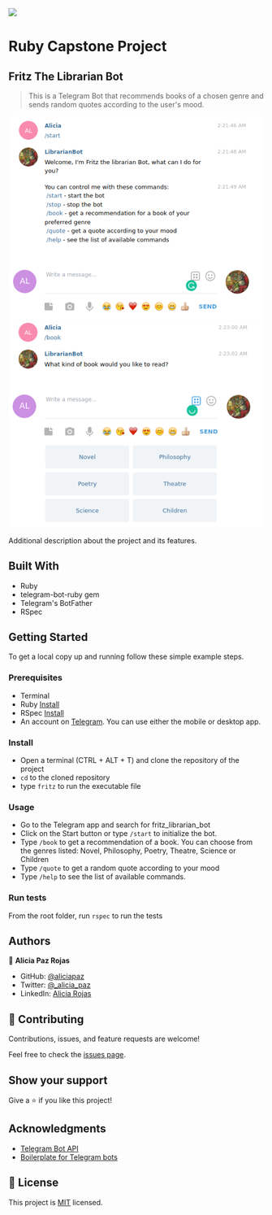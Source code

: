 ![](https://img.shields.io/badge/Microverse-blueviolet)

# Ruby Capstone Project
## Fritz The Librarian Bot

> This is a Telegram Bot that recommends books of a chosen genre and sends random quotes according to the user's mood.

![screenshot](./Screenshot1.png)
![screenshot](./Screenshot2.png)

Additional description about the project and its features.

## Built With

- Ruby
- telegram-bot-ruby gem
- Telegram's BotFather
- RSpec


## Getting Started

To get a local copy up and running follow these simple example steps.

### Prerequisites

- Terminal
- Ruby [Install](https://www.theodinproject.com/courses/ruby-programming/lessons/installing-ruby-ruby-programming)
- RSpec [Install](https://www.theodinproject.com/courses/ruby-programming/lessons/introduction-to-rspec)
- An account on [Telegram](https://telegram.org/). You can use either the mobile or desktop app.

### Install

- Open a terminal (CTRL + ALT + T) and clone the repository of the project
- `cd` to the cloned repository
- type `fritz` to run the executable file

### Usage

- Go to the Telegram app and search for fritz_librarian_bot
- Click on the Start button or type `/start` to initialize the bot.
- Type `/book` to get a recommendation of a book. You can choose from the genres listed: Novel, Philosophy, Poetry, Theatre, Science or Children
- Type `/quote` to get a random quote according to your mood
- Type `/help` to see the list of available commands.

### Run tests

From the root folder, run `rspec` to run the tests


## Authors

👤 **Alicia Paz Rojas**

- GitHub: [@aliciapaz](https://github.com/aliciapaz)
- Twitter: [@_alicia_paz](https://twitter.com/_alicia_paz)
- LinkedIn: [Alicia Rojas](https://www.linkedin.com/in/alicia-rojas-71468418a/)


## 🤝 Contributing

Contributions, issues, and feature requests are welcome!

Feel free to check the [issues page](https://github.com/aliciapaz/ruby_bot/issues).

## Show your support

Give a ⭐️ if you like this project!

## Acknowledgments

- [Telegram Bot API](https://github.com/atipugin/telegram-bot-ruby)
- [Boilerplate for Telegram bots](https://github.com/MaximAbramchuck/ruby-telegram-bot-starter-kit)

## 📝 License

This project is [MIT](LICENSE) licensed.
